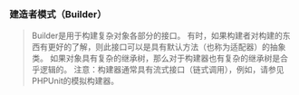 ### 建造者模式（Builder）
> Builder是用于构建复杂对象各部分的接口。
有时，如果构建者对构建的东西有更好的了解，则此接口可以是具有默认方法（也称为适配器）的抽象类。
如果对象具有复杂的继承树，那么对于构建器也有复杂的继承树是合乎逻辑的。
注意：构建器通常具有流式接口（链式调用），例如，请参见PHPUnit的模拟构建器。
